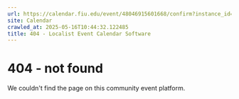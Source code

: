 ```yaml
---
url: https://calendar.fiu.edu/event/48046915601668/confirm?instance_id=48046915602693&return=https%3A%2F%2Fcalendar.fiu.edu%2F
site: Calendar
crawled_at: 2025-05-16T10:44:32.122485
title: 404 - Localist Event Calendar Software
---
```


# 404 - not found
We couldn't find the page on this community event platform.
